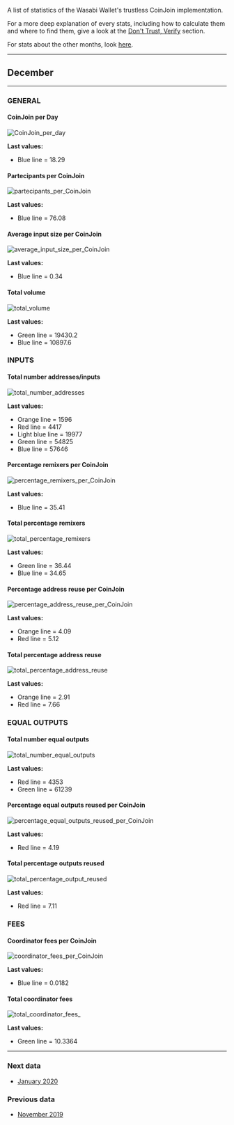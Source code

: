 A list of statistics of the Wasabi Wallet's trustless CoinJoin implementation.

For a more deep explanation of every stats, including how to calculate them and where to find them, give a look at the [Don't Trust, Verify](/Dont_Trust_Verify.md) section. 

For stats about the other months, look [here](/months_list.md).

---

## December

---

### GENERAL

#### CoinJoin per Day
![CoinJoin_per_day](CoinJoin_per_day.png)

**Last values:**

* Blue line = 18.29

#### Partecipants per CoinJoin
![partecipants_per_CoinJoin](partecipants_per_CoinJoin.png)

**Last values:**

* Blue line = 76.08

#### Average input size per CoinJoin
![average_input_size_per_CoinJoin](average_input_size_per_CoinJoin.png)

**Last values:**

* Blue line = 0.34

#### Total volume
![total_volume](total_volume.png)

**Last values:**

* Green line = 19430.2
* Blue line = 10897.6

### INPUTS

#### Total number addresses/inputs
![total_number_addresses](total_number_addresses.png)

**Last values:**

* Orange line = 1596
* Red line = 4417
* Light blue line = 19977
* Green line = 54825
* Blue line = 57646

#### Percentage remixers per CoinJoin
![percentage_remixers_per_CoinJoin](percentage_remixers_per_CoinJoin.png)

**Last values:**

* Blue line = 35.41

#### Total percentage remixers
![total_percentage_remixers](total_percentage_remixers.png)

**Last values:**

* Green line = 36.44
* Blue line = 34.65

#### Percentage address reuse per CoinJoin
![percentage_address_reuse_per_CoinJoin](percentage_address_reuse_per_CoinJoin.png)

**Last values:**

* Orange line = 4.09
* Red line = 5.12

#### Total percentage address reuse
![total_percentage_address_reuse](total_percentage_address_reuse.png)

**Last values:**

* Orange line = 2.91
* Red line = 7.66

### EQUAL OUTPUTS

#### Total number equal outputs
![total_number_equal_outputs](total_number_equal_outputs_reused.png)

**Last values:**

* Red line = 4353
* Green line = 61239

#### Percentage equal outputs reused per CoinJoin
![percentage_equal_outputs_reused_per_CoinJoin](percentage_equal_outputs_reused_per_CoinJoin.png)

**Last values:**

* Red line = 4.19

#### Total percentage outputs reused
![total_percentage_output_reused](total_percentage_outputs_reuse.png)

**Last values:**

* Red line = 7.11

### FEES

#### Coordinator fees per CoinJoin
![coordinator_fees_per_CoinJoin](coordinator_fees_per_CoinJoin.png)

**Last values:**

* Blue line = 0.0182

#### Total coordinator fees
![total_coordinator_fees_](total_coordinator_fees.png)

**Last values:**

* Green line = 10.3364

---
### Next data

* [January 2020](/2020/January/README.md)

### Previous data

* [November 2019](/2019/November/README.md)
